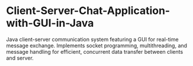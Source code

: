 # Client-Server-Chat-Application-with-GUI-in-Java
Java client-server communication system featuring a GUI for real-time message exchange. Implements socket programming, multithreading, and message handling for efficient, concurrent data transfer between clients and server.
